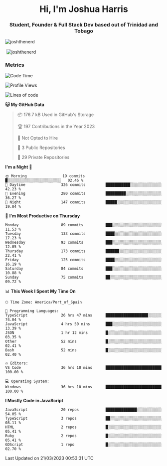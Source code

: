 <h1 align="center">Hi, I'm Joshua Harris</h1>
<h3 align="center">Student, Founder & Full Stack Dev based out of Trinidad and Tobago</h3>

<p align="left"> <img src="https://komarev.com/ghpvc/?username=JoshTheDeveloperr" alt="joshthenerd" /> </p>

<p>&nbsp;<img align="center" src="https://github-readme-stats.vercel.app/api?username=JoshTheDeveloperr&show_icons=true&count_private=true" alt="joshthenerd" /></p>

### Metrics

<!--START_SECTION:waka-->
![Code Time](http://img.shields.io/badge/Code%20Time-242%20hrs%2043%20mins-blue)

![Profile Views](http://img.shields.io/badge/Profile%20Views-0-blue)

![Lines of code](https://img.shields.io/badge/From%20Hello%20World%20I%27ve%20Written-3.0%20million%20lines%20of%20code-blue)

**🐱 My GitHub Data** 

> 📦 176.7 kB Used in GitHub's Storage 
 > 
> 🏆 197 Contributions in the Year 2023
 > 
> 🚫 Not Opted to Hire
 > 
> 📜 3 Public Repositories 
 > 
> 🔑 29 Private Repositories 
 > 
**I'm a Night 🦉** 

```text
🌞 Morning                19 commits          █░░░░░░░░░░░░░░░░░░░░░░░░   02.46 % 
🌆 Daytime                326 commits         ███████████░░░░░░░░░░░░░░   42.23 % 
🌃 Evening                280 commits         █████████░░░░░░░░░░░░░░░░   36.27 % 
🌙 Night                  147 commits         █████░░░░░░░░░░░░░░░░░░░░   19.04 % 
```
📅 **I'm Most Productive on Thursday** 

```text
Monday                   89 commits          ███░░░░░░░░░░░░░░░░░░░░░░   11.53 % 
Tuesday                  133 commits         ████░░░░░░░░░░░░░░░░░░░░░   17.23 % 
Wednesday                93 commits          ███░░░░░░░░░░░░░░░░░░░░░░   12.05 % 
Thursday                 173 commits         ██████░░░░░░░░░░░░░░░░░░░   22.41 % 
Friday                   125 commits         ████░░░░░░░░░░░░░░░░░░░░░   16.19 % 
Saturday                 84 commits          ███░░░░░░░░░░░░░░░░░░░░░░   10.88 % 
Sunday                   75 commits          ██░░░░░░░░░░░░░░░░░░░░░░░   09.72 % 
```


📊 **This Week I Spent My Time On** 

```text
🕑︎ Time Zone: America/Port_of_Spain

💬 Programming Languages: 
TypeScript               26 hrs 47 mins      ███████████████████░░░░░░   74.04 % 
JavaScript               4 hrs 50 mins       ███░░░░░░░░░░░░░░░░░░░░░░   13.39 % 
JSON                     1 hr 12 mins        █░░░░░░░░░░░░░░░░░░░░░░░░   03.35 % 
Other                    52 mins             █░░░░░░░░░░░░░░░░░░░░░░░░   02.41 % 
Bash                     52 mins             █░░░░░░░░░░░░░░░░░░░░░░░░   02.40 % 

🔥 Editors: 
VS Code                  36 hrs 10 mins      █████████████████████████   100.00 % 

💻 Operating System: 
Windows                  36 hrs 10 mins      █████████████████████████   100.00 % 
```

**I Mostly Code in JavaScript** 

```text
JavaScript               20 repos            ██████████████░░░░░░░░░░░   54.05 % 
TypeScript               3 repos             ██░░░░░░░░░░░░░░░░░░░░░░░   08.11 % 
HTML                     2 repos             █░░░░░░░░░░░░░░░░░░░░░░░░   05.41 % 
Ruby                     2 repos             █░░░░░░░░░░░░░░░░░░░░░░░░   05.41 % 
GDScript                 1 repo              █░░░░░░░░░░░░░░░░░░░░░░░░   02.70 % 
```




 Last Updated on 21/03/2023 00:53:31 UTC
<!--END_SECTION:waka-->
